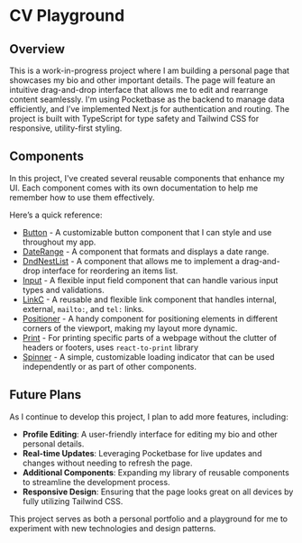 # CV Playground

## Overview

This is a work-in-progress project where I am building a personal page that showcases my bio and other important details. The page will feature an intuitive drag-and-drop interface that allows me to edit and rearrange content seamlessly. I'm using Pocketbase as the backend to manage data efficiently, and I’ve implemented Next.js for authentication and routing. The project is built with TypeScript for type safety and Tailwind CSS for responsive, utility-first styling.

## Components

In this project, I've created several reusable components that enhance my UI. Each component comes with its own documentation to help me remember how to use them effectively.

Here’s a quick reference:

- [Button](./app/components/Button/README.md) - A customizable button component that I can style and use throughout my app.
- [DateRange](./app/components/DateRange/README.md) - A component that formats and displays a date range.
- [DndNestList](./app/components/Dnd/NestList/README.md) - A component that allows me to implement a drag-and-drop interface for reordering an items list.
- [Input](./app/components/Input.md) - A flexible input field component that can handle various input types and validations.
- [LinkC](./app/components/LinkC/README.md) - A reusable and flexible link component that handles internal, external, `mailto:`, and `tel:` links.
- [Positioner](./app/components/Positioner.md) - A handy component for positioning elements in different corners of the viewport, making my layout more dynamic.
- [Print](./app/components//Print/README.md) - For printing specific parts of a webpage without the clutter of headers or footers, uses `react-to-print` library
- [Spinner](./app/components/Spinner/README.md) - A simple, customizable loading indicator that can be used independently or as part of other components.

## Future Plans

As I continue to develop this project, I plan to add more features, including:

- **Profile Editing**: A user-friendly interface for editing my bio and other personal details.
- **Real-time Updates**: Leveraging Pocketbase for live updates and changes without needing to refresh the page.
- **Additional Components**: Expanding my library of reusable components to streamline the development process.
- **Responsive Design**: Ensuring that the page looks great on all devices by fully utilizing Tailwind CSS.

This project serves as both a personal portfolio and a playground for me to experiment with new technologies and design patterns.
